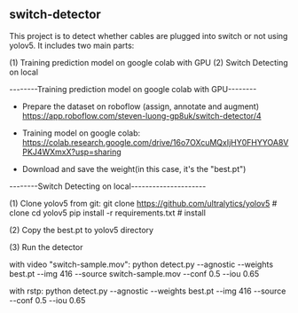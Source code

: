## switch-detector

This project is to detect whether cables are plugged into switch or not using yolov5.
It includes two main parts:

(1) Training prediction model on google colab with GPU
(2) Switch Detecting on local 


--------Training prediction model on google colab with GPU--------

+ Prepare the dataset on roboflow (assign, annotate and augment)
	https://app.roboflow.com/steven-luong-gp8uk/switch-detector/4

+ Training model on google colab:
	https://colab.research.google.com/drive/16o7OXcuMQxIjHY0FHYYOA8VPKJ4WXmxX?usp=sharing

+ Download and save the weight(in this case, it's the "best.pt")


--------Switch Detecting on local---------------------

(1) Clone yolov5 from git:
	git clone https://github.com/ultralytics/yolov5  # clone
	cd yolov5
	pip install -r requirements.txt  # install

(2) Copy the best.pt to yolov5 directory

(3) Run the detector

with video "switch-sample.mov": 
	python detect.py --agnostic --weights best.pt --img 416 --source switch-sample.mov --conf 0.5 --iou 0.65

with rstp:
	python detect.py --agnostic --weights best.pt --img 416 --source <rtsp-link> --conf 0.5 --iou 0.65

